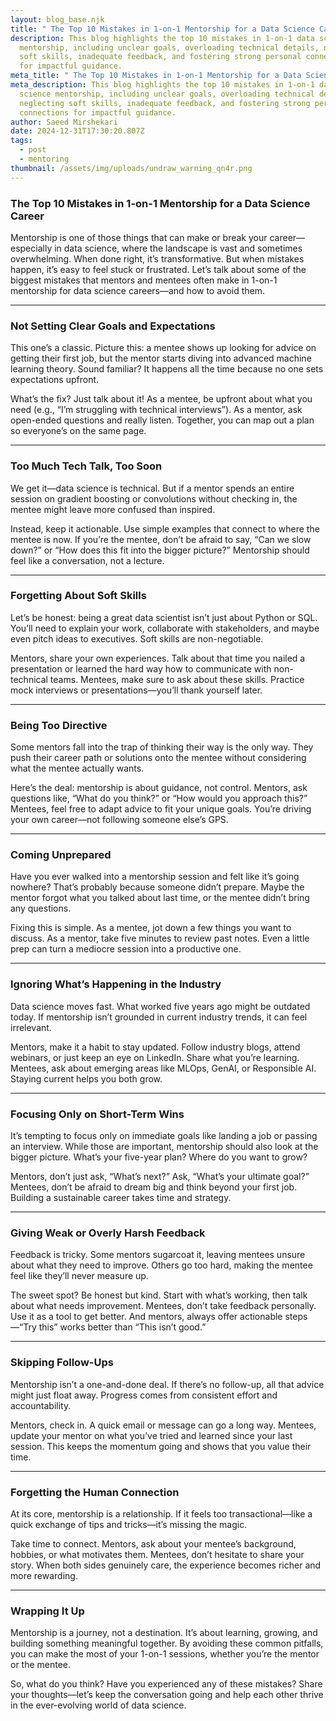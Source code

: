 ```yaml
---
layout: blog_base.njk
title: " The Top 10 Mistakes in 1-on-1 Mentorship for a Data Science Career"
description: This blog highlights the top 10 mistakes in 1-on-1 data science
  mentorship, including unclear goals, overloading technical details, neglecting
  soft skills, inadequate feedback, and fostering strong personal connections
  for impactful guidance.
meta_title: " The Top 10 Mistakes in 1-on-1 Mentorship for a Data Science Career"
meta_description: This blog highlights the top 10 mistakes in 1-on-1 data
  science mentorship, including unclear goals, overloading technical details,
  neglecting soft skills, inadequate feedback, and fostering strong personal
  connections for impactful guidance.
author: Saeed Mirshekari
date: 2024-12-31T17:30:20.807Z
tags:
  - post
  - mentoring
thumbnail: /assets/img/uploads/undraw_warning_qn4r.png
---
```

### The Top 10 Mistakes in 1-on-1 Mentorship for a Data Science Career

Mentorship is one of those things that can make or break your career—especially in data science, where the landscape is vast and sometimes overwhelming. When done right, it’s transformative. But when mistakes happen, it’s easy to feel stuck or frustrated. Let’s talk about some of the biggest mistakes that mentors and mentees often make in 1-on-1 mentorship for data science careers—and how to avoid them.

- - -

### Not Setting Clear Goals and Expectations

This one’s a classic. Picture this: a mentee shows up looking for advice on getting their first job, but the mentor starts diving into advanced machine learning theory. Sound familiar? It happens all the time because no one sets expectations upfront.

What’s the fix? Just talk about it! As a mentee, be upfront about what you need (e.g., “I’m struggling with technical interviews”). As a mentor, ask open-ended questions and really listen. Together, you can map out a plan so everyone’s on the same page.

- - -

### Too Much Tech Talk, Too Soon

We get it—data science is technical. But if a mentor spends an entire session on gradient boosting or convolutions without checking in, the mentee might leave more confused than inspired.

Instead, keep it actionable. Use simple examples that connect to where the mentee is now. If you’re the mentee, don’t be afraid to say, “Can we slow down?” or “How does this fit into the bigger picture?” Mentorship should feel like a conversation, not a lecture.

- - -

### Forgetting About Soft Skills

Let’s be honest: being a great data scientist isn’t just about Python or SQL. You’ll need to explain your work, collaborate with stakeholders, and maybe even pitch ideas to executives. Soft skills are non-negotiable.

Mentors, share your own experiences. Talk about that time you nailed a presentation or learned the hard way how to communicate with non-technical teams. Mentees, make sure to ask about these skills. Practice mock interviews or presentations—you’ll thank yourself later.

- - -

### Being Too Directive

Some mentors fall into the trap of thinking their way is the only way. They push their career path or solutions onto the mentee without considering what the mentee actually wants.

Here’s the deal: mentorship is about guidance, not control. Mentors, ask questions like, “What do you think?” or “How would you approach this?” Mentees, feel free to adapt advice to fit your unique goals. You’re driving your own career—not following someone else’s GPS.

- - -

### Coming Unprepared

Have you ever walked into a mentorship session and felt like it’s going nowhere? That’s probably because someone didn’t prepare. Maybe the mentor forgot what you talked about last time, or the mentee didn’t bring any questions.

Fixing this is simple. As a mentee, jot down a few things you want to discuss. As a mentor, take five minutes to review past notes. Even a little prep can turn a mediocre session into a productive one.

- - -

### Ignoring What’s Happening in the Industry

Data science moves fast. What worked five years ago might be outdated today. If mentorship isn’t grounded in current industry trends, it can feel irrelevant.

Mentors, make it a habit to stay updated. Follow industry blogs, attend webinars, or just keep an eye on LinkedIn. Share what you’re learning. Mentees, ask about emerging areas like MLOps, GenAI, or Responsible AI. Staying current helps you both grow.

- - -

### Focusing Only on Short-Term Wins

It’s tempting to focus only on immediate goals like landing a job or passing an interview. While those are important, mentorship should also look at the bigger picture. What’s your five-year plan? Where do you want to grow?

Mentors, don’t just ask, “What’s next?” Ask, “What’s your ultimate goal?” Mentees, don’t be afraid to dream big and think beyond your first job. Building a sustainable career takes time and strategy.

- - -

### Giving Weak or Overly Harsh Feedback

Feedback is tricky. Some mentors sugarcoat it, leaving mentees unsure about what they need to improve. Others go too hard, making the mentee feel like they’ll never measure up.

The sweet spot? Be honest but kind. Start with what’s working, then talk about what needs improvement. Mentees, don’t take feedback personally. Use it as a tool to get better. And mentors, always offer actionable steps—“Try this” works better than “This isn’t good.”

- - -

### Skipping Follow-Ups

Mentorship isn’t a one-and-done deal. If there’s no follow-up, all that advice might just float away. Progress comes from consistent effort and accountability.

Mentors, check in. A quick email or message can go a long way. Mentees, update your mentor on what you’ve tried and learned since your last session. This keeps the momentum going and shows that you value their time.

- - -

### Forgetting the Human Connection

At its core, mentorship is a relationship. If it feels too transactional—like a quick exchange of tips and tricks—it’s missing the magic.

Take time to connect. Mentors, ask about your mentee’s background, hobbies, or what motivates them. Mentees, don’t hesitate to share your story. When both sides genuinely care, the experience becomes richer and more rewarding.

- - -

### Wrapping It Up

Mentorship is a journey, not a destination. It’s about learning, growing, and building something meaningful together. By avoiding these common pitfalls, you can make the most of your 1-on-1 sessions, whether you’re the mentor or the mentee.

So, what do you think? Have you experienced any of these mistakes? Share your thoughts—let’s keep the conversation going and help each other thrive in the ever-evolving world of data science.
